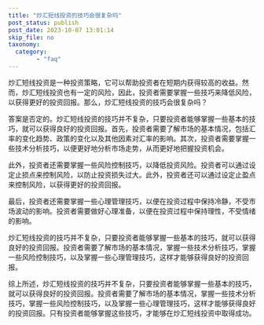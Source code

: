 ```yaml
---
title: "炒汇短线投资的技巧会很复杂吗"
post_status: publish
post_date: 2023-10-07 13:01:14
skip_file: no
taxonomy:
  category:
        - "faq"
---
```


炒汇短线投资是一种投资策略，它可以帮助投资者在短期内获得较高的收益。然而，炒汇短线投资也有一定的风险，因此，投资者需要掌握一些技巧来降低风险，以获得更好的投资回报。那么，炒汇短线投资的技巧会很复杂吗？

答案是否定的。炒汇短线投资的技巧并不复杂，只要投资者能够掌握一些基本的技巧，就可以获得良好的投资回报。首先，投资者需要了解市场的基本情况，包括汇率的变化趋势、政策的变化以及其他因素对汇率的影响。其次，投资者需要掌握一些技术分析技巧，以便更好地分析市场走势，从而更好地把握投资机会。

此外，投资者还需要掌握一些风险控制技巧，以降低投资风险。投资者可以通过设定止损点来控制风险，以防止投资损失过大。此外，投资者还可以通过设定止盈点来控制风险，以获得更好的投资回报。

最后，投资者还需要掌握一些心理管理技巧，以便在投资过程中保持冷静，不受市场波动的影响。投资者需要做好心理准备，以便在投资过程中保持理性，不受情绪的影响。

炒汇短线投资的技巧并不复杂，只要投资者能够掌握一些基本的技巧，就可以获得良好的投资回报。投资者需要了解市场的基本情况，掌握一些技术分析技巧，掌握一些风险控制技巧，以及掌握一些心理管理技巧，这样才能够获得良好的投资回报。

综上所述，炒汇短线投资的技巧并不复杂，只要投资者能够掌握一些基本的技巧，就可以获得良好的投资回报。投资者需要了解市场的基本情况，掌握一些技术分析技巧，掌握一些风险控制技巧，以及掌握一些心理管理技巧，这样才能够获得良好的投资回报。只有投资者能够掌握这些技巧，才能够在炒汇短线投资中取得成功。
